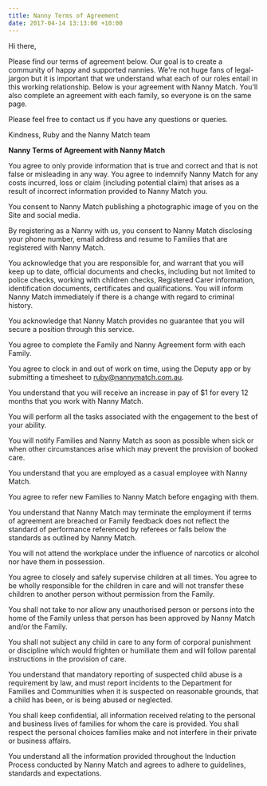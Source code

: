 ```yaml
---
title: Nanny Terms of Agreement
date: 2017-04-14 13:13:00 +10:00
---
```


Hi there, 

Please find our terms of agreement below. Our goal is to create a community of happy and supported nannies. We're not huge fans of legal-jargon but it is important that we understand what each of our roles entail in this working relationship. Below is your agreement with Nanny Match. You'll also complete an agreement with each family, so everyone is on the same page. 

Please feel free to contact us if you have any questions or queries. 

Kindness, 
Ruby and the Nanny Match team

**Nanny Terms of Agreement with Nanny Match**

You agree to only provide information that is true and correct and that is not false or misleading in any way. You agree to indemnify Nanny Match for any costs incurred, loss or claim (including potential claim) that arises as a result of incorrect information provided to Nanny Match you.

You consent to Nanny Match publishing a photographic image of you on the Site and social media.

By registering as a Nanny with us, you consent to Nanny Match disclosing your phone number, email address and resume to Families that are registered with Nanny Match.

You acknowledge that you are responsible for, and warrant that you will keep up to date, official documents and checks, including but not limited to police checks, working with children checks, Registered Carer information, identification documents, certificates and qualifications. You will inform Nanny Match immediately if there is a change with regard to criminal history.

You acknowledge that Nanny Match provides no guarantee that you will secure a position through this service.

You agree to complete the Family and Nanny Agreement form with each Family.

You agree to clock in and out of work on time, using the Deputy app or by submitting a timesheet to ruby@nannymatch.com.au.

You understand that you will receive an increase in pay of $1 for every 12 months that you work with Nanny Match.

You will perform all the tasks associated with the engagement to the best of your ability.

You will notify Families and Nanny Match as soon as possible when sick or when other circumstances arise which may prevent the provision of booked care.

You understand that you are employed as a casual employee with Nanny Match.

You agree to refer new Families to Nanny Match before engaging with them.

You understand that Nanny Match may terminate the employment if terms of agreement are breached or Family feedback does not reflect the standard of performance referenced by referees or falls below the standards as outlined by Nanny Match.

You will not attend the workplace under the influence of narcotics or alcohol nor have them in possession.

You agree to closely and safely supervise children at all times. You agree to be wholly responsible for the children in care and will not transfer these children to another person without permission from the Family.

You shall not take to nor allow any unauthorised person or persons into the home of the Family unless that person has been approved by Nanny Match and/or the Family.

You shall not subject any child in care to any form of corporal punishment or discipline which would frighten or humiliate them and will follow parental instructions in the provision of care.
 
You understand that mandatory reporting of suspected child abuse is a requirement by law, and must report incidents to the Department for Families and Communities when it is suspected on reasonable grounds, that a child has been, or is being abused or neglected.

You shall keep confidential, all information received relating to the personal and business lives of families for whom the care is provided. You shall respect the personal choices families make and not interfere in their private or business affairs.

You understand all the information provided throughout the Induction Process conducted by Nanny Match and agrees to adhere to guidelines, standards and expectations. 

